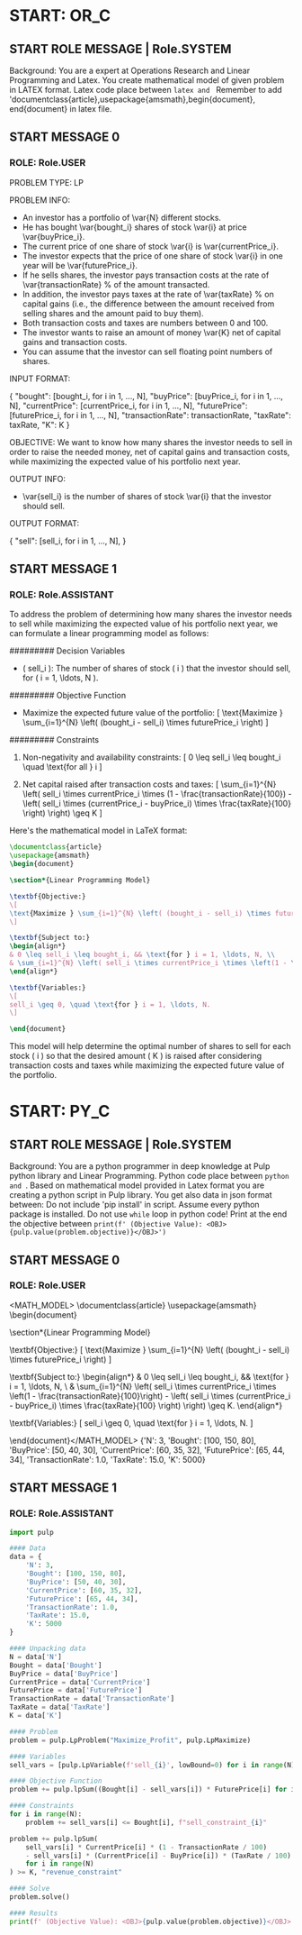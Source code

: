 # START: OR_C 
## START ROLE MESSAGE | Role.SYSTEM 
Background: You are a expert at Operations Research and Linear Programming and Latex. You create mathematical model of given problem in LATEX format. Latex code place between ```latex and ``` Remember to add 'documentclass{article},usepackage{amsmath},begin{document}, end{document} in latex file. 
## START MESSAGE 0 
### ROLE: Role.USER
<DESCRIPTION>
PROBLEM TYPE: LP

PROBLEM INFO: 

- An investor has a portfolio of \var{N} different stocks.
- He has bought \var{bought_i} shares of stock \var{i} at price \var{buyPrice_i}. 
- The current price of one share of stock \var{i} is \var{currentPrice_i}.
- The investor expects that the price of one share of stock \var{i} in one year will be \var{futurePrice_i}.
- If he sells shares, the investor pays transaction costs at the rate of \var{transactionRate} % of the amount transacted.
- In addition, the investor pays taxes at the rate of \var{taxRate} % on capital gains (i.e., the difference between the amount received from selling shares and the amount paid to buy them).
- Both transaction costs and taxes are numbers between 0 and 100.
- The investor wants to raise an amount of money \var{K} net of capital gains and transaction costs.
- You can assume that the investor can sell floating point numbers of shares.

INPUT FORMAT: 

{
    "bought": [bought_i, for i in 1, ..., N],
    "buyPrice": [buyPrice_i, for i in 1, ..., N],
    "currentPrice": [currentPrice_i, for i in 1, ..., N],
    "futurePrice": [futurePrice_i, for i in 1, ..., N],
    "transactionRate": transactionRate,
    "taxRate": taxRate,
    "K": K
}

OBJECTIVE: We want to know how many shares the investor needs to sell in order to raise the needed money, net of capital gains and transaction costs, while maximizing the expected value of his portfolio next year.

OUTPUT INFO:

- \var{sell_i} is the number of shares of stock \var{i} that the investor should sell.

OUTPUT FORMAT:

{
    "sell": [sell_i, for i in 1, ..., N],
}

</DESCRIPTION>


## START MESSAGE 1 
### ROLE: Role.ASSISTANT
To address the problem of determining how many shares the investor needs to sell while maximizing the expected value of his portfolio next year, we can formulate a linear programming model as follows:

######### Decision Variables
- \( sell_i \): The number of shares of stock \( i \) that the investor should sell, for \( i = 1, \ldots, N \).

######### Objective Function
- Maximize the expected future value of the portfolio:
  \[
  \text{Maximize } \sum_{i=1}^{N} \left( (bought_i - sell_i) \times futurePrice_i \right)
  \]

######### Constraints
1. Non-negativity and availability constraints:
   \[
   0 \leq sell_i \leq bought_i \quad \text{for all } i
   \]

2. Net capital raised after transaction costs and taxes:
   \[
   \sum_{i=1}^{N} \left( sell_i \times currentPrice_i \times (1 - \frac{transactionRate}{100}) - \left( sell_i \times (currentPrice_i - buyPrice_i) \times \frac{taxRate}{100} \right) \right) \geq K
   \]

Here's the mathematical model in LaTeX format:

```latex
\documentclass{article}
\usepackage{amsmath}
\begin{document}

\section*{Linear Programming Model}

\textbf{Objective:}
\[
\text{Maximize } \sum_{i=1}^{N} \left( (bought_i - sell_i) \times futurePrice_i \right)
\]

\textbf{Subject to:}
\begin{align*}
& 0 \leq sell_i \leq bought_i, && \text{for } i = 1, \ldots, N, \\
& \sum_{i=1}^{N} \left( sell_i \times currentPrice_i \times \left(1 - \frac{transactionRate}{100}\right) - \left( sell_i \times (currentPrice_i - buyPrice_i) \times \frac{taxRate}{100} \right) \right) \geq K.
\end{align*}

\textbf{Variables:}
\[
sell_i \geq 0, \quad \text{for } i = 1, \ldots, N.
\]

\end{document}
```

This model will help determine the optimal number of shares to sell for each stock \( i \) so that the desired amount \( K \) is raised after considering transaction costs and taxes while maximizing the expected future value of the portfolio.

# START: PY_C 
## START ROLE MESSAGE | Role.SYSTEM 
Background: You are a python programmer in deep knowledge at Pulp python library and Linear Programming. Python code place between ```python and ```. Based on mathematical model provided in Latex format you are creating a python script in Pulp library. You get also data in json format between: <DATA></DATA> Do not include 'pip install' in script. Assume every python package is installed. Do not use `while` loop in python code! Print at the end the objective between <OBJ></OBJ> `print(f' (Objective Value): <OBJ>{pulp.value(problem.objective)}</OBJ>')` 
## START MESSAGE 0 
### ROLE: Role.USER
<MATH_MODEL>
\documentclass{article}
\usepackage{amsmath}
\begin{document}

\section*{Linear Programming Model}

\textbf{Objective:}
\[
\text{Maximize } \sum_{i=1}^{N} \left( (bought_i - sell_i) \times futurePrice_i \right)
\]

\textbf{Subject to:}
\begin{align*}
& 0 \leq sell_i \leq bought_i, && \text{for } i = 1, \ldots, N, \\
& \sum_{i=1}^{N} \left( sell_i \times currentPrice_i \times \left(1 - \frac{transactionRate}{100}\right) - \left( sell_i \times (currentPrice_i - buyPrice_i) \times \frac{taxRate}{100} \right) \right) \geq K.
\end{align*}

\textbf{Variables:}
\[
sell_i \geq 0, \quad \text{for } i = 1, \ldots, N.
\]

\end{document}</MATH_MODEL>
<DATA>
{'N': 3, 'Bought': [100, 150, 80], 'BuyPrice': [50, 40, 30], 'CurrentPrice': [60, 35, 32], 'FuturePrice': [65, 44, 34], 'TransactionRate': 1.0, 'TaxRate': 15.0, 'K': 5000}</DATA>


## START MESSAGE 1 
### ROLE: Role.ASSISTANT
```python
import pulp

#### Data
data = {
    'N': 3,
    'Bought': [100, 150, 80],
    'BuyPrice': [50, 40, 30],
    'CurrentPrice': [60, 35, 32],
    'FuturePrice': [65, 44, 34],
    'TransactionRate': 1.0,
    'TaxRate': 15.0,
    'K': 5000
}

#### Unpacking data
N = data['N']
Bought = data['Bought']
BuyPrice = data['BuyPrice']
CurrentPrice = data['CurrentPrice']
FuturePrice = data['FuturePrice']
TransactionRate = data['TransactionRate']
TaxRate = data['TaxRate']
K = data['K']

#### Problem
problem = pulp.LpProblem("Maximize_Profit", pulp.LpMaximize)

#### Variables
sell_vars = [pulp.LpVariable(f'sell_{i}', lowBound=0) for i in range(N)]

#### Objective Function
problem += pulp.lpSum((Bought[i] - sell_vars[i]) * FuturePrice[i] for i in range(N))

#### Constraints
for i in range(N):
    problem += sell_vars[i] <= Bought[i], f"sell_constraint_{i}"

problem += pulp.lpSum(
    sell_vars[i] * CurrentPrice[i] * (1 - TransactionRate / 100)
    - sell_vars[i] * (CurrentPrice[i] - BuyPrice[i]) * (TaxRate / 100)
    for i in range(N)
) >= K, "revenue_constraint"

#### Solve
problem.solve()

#### Results
print(f' (Objective Value): <OBJ>{pulp.value(problem.objective)}</OBJ>')
```

